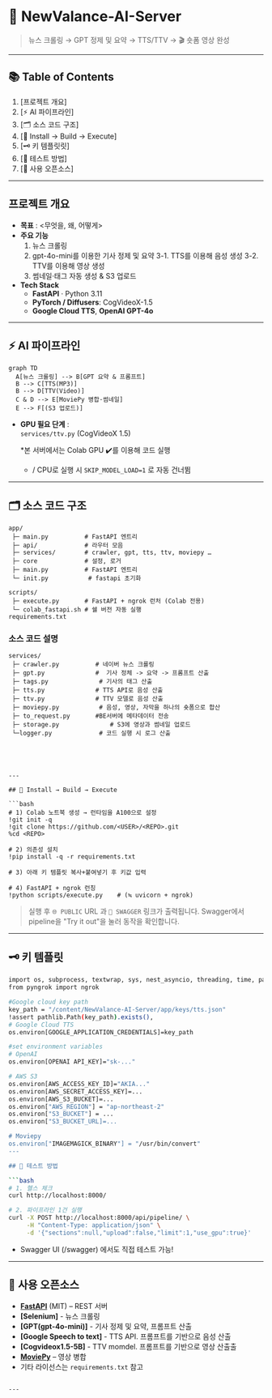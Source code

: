 
# 📰 NewValance-AI-Server

> 뉴스 크롤링 → GPT 정제 및 요약 → TTS/TTV → 🎬 숏폼 영상 완성  

---

## 📚 Table of Contents
1. [프로젝트 개요]
2. [⚡ AI 파이프라인]
3. [🗂️ 소스 코드 구조]
4. [🔧 Install → Build → Execute]
5. [🗝️ 키 템플릿릿]
6. [🧪 테스트 방법]
7. [📝 사용 오픈소스]

---

## 프로젝트 개요
- **목표** : <무엇을, 왜, 어떻게>
- **주요 기능**
  1. 뉴스 크롤링
  2. gpt-4o-mini를 이용한 기사 정제 및 요약
  3-1. TTS를 이용해 음성 생성
  3-2. TTV를 이용해 영상 생성
  5. 썸네일·태그 자동 생성 & S3 업로드
- **Tech Stack**  
  - **FastAPI** · Python 3.11  
  - **PyTorch / Diffusers**: CogVideoX-1.5  
  - **Google Cloud TTS**, **OpenAI GPT-4o**

---

## ⚡ AI 파이프라인
```mermaid
graph TD
  A[뉴스 크롤링] --> B[GPT 요약 & 프롬프트]
  B --> C[TTS(MP3)]
  B --> D[TTV(Video)]
  C & D --> E[MoviePy 병합·썸네일]
  E --> F[(S3 업로드)]
```



* **GPU 필요 단계** : <br>`services/ttv.py` (CogVideoX 1.5)

  *본 서버에서는 Colab GPU ✔️를 이용해 코드 실행
  * / CPU로 실행 시 `SKIP_MODEL_LOAD=1` 로 자동 건너뜀

---

## 🗂️ 소스 코드 구조

```
app/
 ├─ main.py          # FastAPI 엔트리
 ├─ api/             # 라우터 모음
 ├─ services/        # crawler, gpt, tts, ttv, moviepy …
 ├─ core             # 설정, 로거
 ├─ main.py          # FastAPI 엔트리
 └─ init.py           # fastapi 초기화

scripts/
 ├─ execute.py       # FastAPI + ngrok 런처 (Colab 전용)
 └─ colab_fastapi.sh # 쉘 버전 자동 실행
requirements.txt
```

### 소스 코드 설명 
```
services/
 ├─ crawler.py          # 네이버 뉴스 크롤링
 ├─ gpt.py              #  기사 정체 -> 요약 -> 프롬프트 산출
 ├─ tags.py              # 기사의 태그 산출
 ├─ tts.py              # TTS API로 음성 산출
 ├─ ttv.py              # TTV 모델로 음성 산출
 ├─ moviepy.py           # 음성, 영상, 자막을 하나의 숏폼으로 합산
 ├─ to_request.py       #BE서버에 메타데이터 전송
 ├─ storage.py              # S3에 영상과 썸네일 업로드
 └─logger.py             # 코드 실행 시 로그 산출





---

## 🔧 Install → Build → Execute

```bash
# 1) Colab 노트북 생성 → 런타임을 A100으로 설정
!git init -q
!git clone https://github.com/<USER>/<REPO>.git
%cd <REPO>

# 2) 의존성 설치
!pip install -q -r requirements.txt

# 3) 아래 키 템플릿 복사+붙여넣기 후 키값 입력

# 4) FastAPI + ngrok 런칭
!python scripts/execute.py    # (≒ uvicorn + ngrok)
```

> 실행 후 `🌐 PUBLIC` URL 과 `🔗 SWAGGER` 링크가 출력됩니다.
> Swagger에서 pipeline을 "Try it out"을 눌러 동작을 확인합니다. 

---

## 🗝️ 키 템플릿

```bash
import os, subprocess, textwrap, sys, nest_asyncio, threading, time, pathlib
from pyngrok import ngrok

#Google cloud key path
key_path = "/content/NewValance-AI-Server/app/keys/tts.json"
!assert pathlib.Path(key_path).exists(),
# Google Cloud TTS
os.environ[GOOGLE_APPLICATION_CREDENTIALS]=key_path

#set environment variables
# OpenAI
os.environ[OPENAI API_KEY]="sk-..."

# AWS S3
os.environ[AWS_ACCESS_KEY_ID]="AKIA..."
os.environ[AWS_SECRET_ACCESS_KEY]=...
os.environ[AWS_S3_BUCKET]=...
os.environ["AWS_REGION"] = "ap-northeast-2"
os.environ["S3_BUCKET"] = ...
os.environ["S3_BUCKET_URL]=...

# Moviepy
os.environ["IMAGEMAGICK_BINARY"] = "/usr/bin/convert"
---

## 🧪 테스트 방법

```bash
# 1. 헬스 체크
curl http://localhost:8000/

# 2. 파이프라인 1건 실행
curl -X POST http://localhost:8000/api/pipeline/ \
     -H "Content-Type: application/json" \
     -d '{"sections":null,"upload":false,"limit":1,"use_gpu":true}'
```

* Swagger UI (/swagger) 에서도 직접 테스트 가능!

---


## 📝 사용 오픈소스

* **[FastAPI](https://github.com/tiangolo/fastapi)** (MIT) – REST 서버
* **[Selenium]** - 뉴스 크롤링
* **[GPT(gpt-4o-mini)]** - 기사 정제 및 요약, 프롬프트 산출
* **[Google Speech to text]** - TTS API. 프롬프트를 기반으로 음성 산출
* **[Cogvideox1.5-5B]** - TTV momdel. 프롬프트를 기반으로 영상 산출출
* **[MoviePy](https://github.com/Zulko/moviepy)** – 영상 병합
* 기타 라이선스는 `requirements.txt` 참고

````

---


